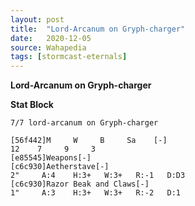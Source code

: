 ```yaml
---
layout: post
title:  "Lord-Arcanum on Gryph-charger"
date:   2020-12-05
source: Wahapedia
tags: [stormcast-eternals]
---
```


**Lord-Arcanum on Gryph-charger**

**Stat Block**
```
7/7 lord-arcanum on Gryph-charger
```

```
[56f442]M     W     B     Sa    [-]
12    7     9     3     
[e85545]Weapons[-]
[c6c930]Aetherstave[-]
2"     A:4    H:3+   W:3+   R:-1   D:D3  
[c6c930]Razor Beak and Claws[-]
1"     A:3    H:3+   W:3+   R:-2   D:1   
```


